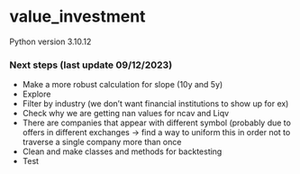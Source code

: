 # value_investment

Python version 3.10.12

### Next steps (last update 09/12/2023)

  - Make a more robust calculation for slope (10y and 5y)
  - Explore
  - Filter by industry (we don’t want financial institutions to show up for ex)
  - Check why we are getting nan values for ncav and Liqv
  - There are companies that appear with different symbol (probably due to offers in different exchanges -> find a way to uniform this in order not to traverse a single company more than once
  - Clean and make classes and methods for backtesting
  - Test